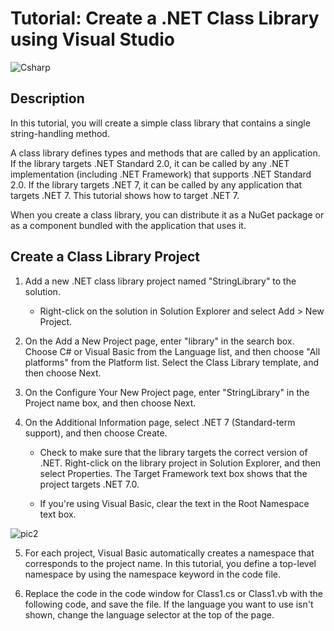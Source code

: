 # Tutorial: Create a .NET Class Library using Visual Studio
 ![Csharp](https://github.com/NicoleKelsey/WebsiteREADME/assets/127091448/648c721c-49e4-4d9b-809a-2aa98c23391e)

## Description

In this tutorial, you will create a simple class library that contains a single string-handling method.

A class library defines types and methods that are called by an application. If the library targets .NET Standard 2.0, it can be called by any .NET implementation (including .NET Framework) that supports .NET Standard 2.0. If the library targets .NET 7, it can be called by any application that targets .NET 7. This tutorial shows how to target .NET 7.

When you create a class library, you can distribute it as a NuGet package or as a component bundled with the application that uses it.

## Create a Class Library Project

1. Add a new .NET class library project named "StringLibrary" to the solution.

   - Right-click on the solution in Solution Explorer and select Add > New Project.

2. On the Add a New Project page, enter "library" in the search box. Choose C# or Visual Basic from the Language list, and then choose "All platforms" from the Platform list. Select the Class Library template, and then choose Next.

3. On the Configure Your New Project page, enter "StringLibrary" in the Project name box, and then choose Next.

4. On the Additional Information page, select .NET 7 (Standard-term support), and then choose Create.

   - Check to make sure that the library targets the correct version of .NET. Right-click on the library project in Solution Explorer, and then select Properties. The Target Framework text box shows that the project targets .NET 7.0.

   - If you're using Visual Basic, clear the text in the Root Namespace text box.

![pic2](https://github.com/NicoleKelsey/WebsiteREADME/assets/127091448/b6a88b2a-6cd8-459b-893f-4c3836b3ff4a)

5. For each project, Visual Basic automatically creates a namespace that corresponds to the project name. In this tutorial, you define a top-level namespace by using the namespace keyword in the code file.

6. Replace the code in the code window for Class1.cs or Class1.vb with the following code, and save the file. If the language you want to use isn't shown, change the language selector at the top of the page.
